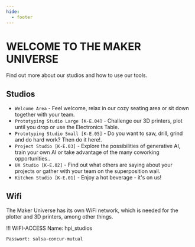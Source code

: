 ```yaml
---
hide:
  - footer
---
```


# WELCOME TO THE MAKER UNIVERSE

Find out more about our studios and how to use our tools.

## Studios

* `Welcome Area` - Feel welcome, relax in our cozy seating area or sit down together with your team.
* `Prototyping Studio Large [K-E.04]` - Challenge our 3D printers, plot until you drop or use the Electronics Table.
* `Prototyping Studio Small [K-E.05]` - Do you want to saw, drill, grind and do hard work? Then do it here!.
* `Project Studio [K-E.03]` - Explore the possibilities of generative AI, train your own AI or take advantage of the many coworking opportunities..
* `UX Studio [K-E.02]` - Find out what others are saying about your projects or gather with your team on the superposition wall.
* `Kitchen Studio [K-E.01]` - Enjoy a hot beverage - it's on us!

## Wifi

The Maker Universe has its own WiFi network, which is needed for the plotter and 3D printers, among other things.

!!! WIFI-ACCESS
    Name: hpi_studios

    Passwort: salsa-concur-mutual

